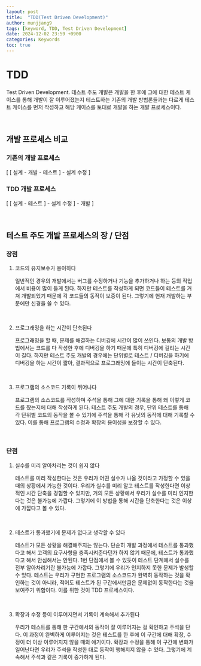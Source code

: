 ```yaml
---
layout: post
title:  "TDD(Test Driven Development)"
author: munjjang9
tags: [keyword, TDD, Test Driven Development]
date: 2024-12-02 23:59 +0900
categories: Keywords
toc: true
---
```

# TDD
Test Driven Development. 테스트 주도 개발은 개발을 한 후에 그에 대한 테스트 케이스를 통해 개발이 잘 이루어졌는지 테스트하는 기존의 개발 방법론들과는 다르게 테스트 케이스를 먼저 작성하고 해당 케이스를 토대로 개발을 하는 개발 프로세스이다.

<br>

## 개발 프로세스 비교

### 기존의 개발 프로세스
[ [ 설계 - 개발 - 테스트 ] - 설계 수정 ]

### TDD 개발 프로세스
[ [ 설계 - 테스트 ] - 설계 수정 ] - 개발 ]

<br>

## 테스트 주도 개발 프로세스의 장 / 단점

### 장점
1. 코드의 유지보수가 용이하다

    일반적인 경우의 개발에서는 버그를 수정하거나 기능을 추가하거나 하는 등의 작업에서 비용이 많이 들게 된다. 하지만 테스트를 작성하게 되면 코드들이 테스트를 거쳐 개발되었기 때문에 각 코드들의 동작이 보증이 된다. 그렇기에 현재 개발하는 부분에만 신경을 쓸 수 있다.

<br>

2. 프로그래밍을 하는 시간이 단축된다

    프로그래밍을 할 때, 문제를 해결하는 디버깅에 시간이 많이 쓰인다. 보통의 개발 방법에서는 코드를 다 작성한 후에 디버깅을 하기 때문에 특히 디버깅에 걸리는 시간이 길다. 하지만 테스트 주도 개발의 경우에는 단위별로 테스트 / 디버깅을 하기에 디버깅을 하는 시간이 짧아, 결과적으로 프로그래밍에 들이는 시간이 단축된다.

<br>

3. 프로그램의 소스코드 기록이 뛰어나다

    프로그램의 소스코드를 작성하며 주석을 통해 그에 대한 기록을 통해 왜 이렇게 코드를 짰는지에 대해 작성하게 된다. 테스트 주도 개발의 경우, 단위 테스트를 통해 각 단위별 코드의 동작을 볼 수 있기에 주석을 통해 각 유닛의 동작에 대해 기록할 수 있다. 이를 통해 프로그램의 수정과 확장의 용이성을 보장할 수 있다.

<br>

### 단점
1. 실수를 미리 알아차리는 것이 쉽지 않다

    테스트를 미리 작성한다는 것은 우리가 어떤 실수가 나올 것이라고 가정할 수 있을 때의 상황에서 가능한 것이다. 우리가 실수를 미리 알고 테스트를 작성한다면 이상적인 시간 단축을 경험할 수 있지만, 거의 모든 상황에서 우리가 실수를 미리 인지한다는 것은 불가능에 가깝다. 그렇기에 이 방법을 통해 시간을 단축한다는 것은 이상에 가깝다고 볼 수 있다.

<br>

2. 테스트가 통과했기에 문제가 없다고 생각할 수 있다

    테스트가 모든 상황을 해결해주지는 않는다. 단순히 개발 과정에서 테스트를 통과했다고 해서 고객의 요구사항을 충족시켜준다던가 하지 않기 때문에, 테스트가 통과했다고 해서 안심해서는 안된다. 1번 단점에서 볼 수 있듯이 테스트 단계에서 실수를 전부 알아차리기란 불가능에 가깝다. 그렇기에 우리가 인지하지 못한 문제가 발생할 수 있다. 테스트는 우리가 구현한 프로그램의 소스코드가 완벽히 동작하는 것을 확인하는 것이 아니라, 적어도 테스트가 된 구간에서만큼은 문제없이 동작한다는 것을 보여주기 위함이다. 이를 위한 것이 TDD 프로세스이다.

<br>

3. 확장과 수정 등이 이루어지면서 기록이 계속해서 추가된다

    우리가 테스트를 통해 한 구간에서의 동작이 잘 이루어지는 걸 확인하고 주석을 단다. 이 과정이 완벽하게 이루어지는 것은 테스트를 한 후에 이 구간에 대해 확장, 수정이 더 이상 이루어지지 않을 때의 얘기이다. 확장과 수정을 통해 이 구간에 변화가 일어난다면 우리가 주석을 작성한 대로 동작이 행해지지 않을 수 있다. 그렇기에 계속해서 주석과 같은 기록이 증가하게 된다.
